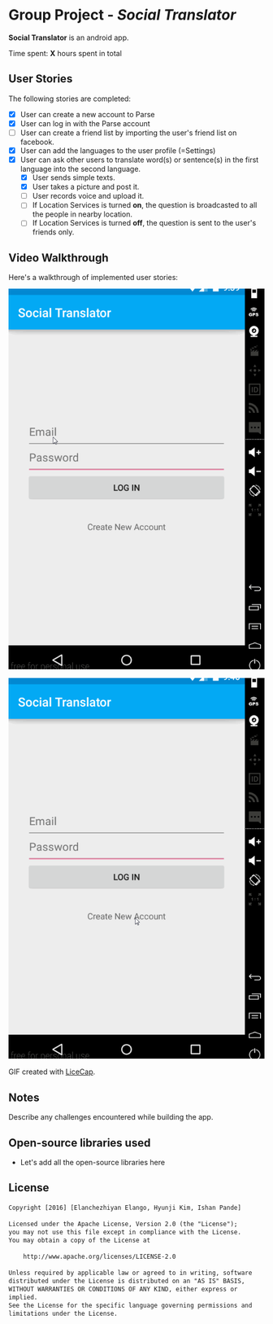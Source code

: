 # Group Project - *Social Translator*

**Social Translator** is an android app.

Time spent: **X** hours spent in total

## User Stories

The following stories are completed:

* [x] User can create a new account to Parse
* [x] User can log in with the Parse account
* [ ] User can create a friend list by importing the user's friend list on facebook.
* [x] User can add the languages to the user profile (=Settings)
* [x] User can ask other users to translate word(s) or sentence(s) in the first language into the second language.
  * [x] User sends simple texts.
  * [x] User takes a picture and post it.
  * [ ] User records voice and upload it.
  * [ ] If Location Services is turned **on**, the question is broadcasted to all the people in nearby location.
  * [ ] If Location Services is turned **off**, the question is sent to the user's friends only.

## Video Walkthrough 

Here's a walkthrough of implemented user stories:

![Video Walkthrough](demo_play_1.gif)

![Video Walkthrough](demo_play_2.gif)

GIF created with [LiceCap](http://www.cockos.com/licecap/).

## Notes

Describe any challenges encountered while building the app.

## Open-source libraries used

- Let's add all the open-source libraries here

## License

    Copyright [2016] [Elanchezhiyan Elango, Hyunji Kim, Ishan Pande]

    Licensed under the Apache License, Version 2.0 (the "License");
    you may not use this file except in compliance with the License.
    You may obtain a copy of the License at

        http://www.apache.org/licenses/LICENSE-2.0

    Unless required by applicable law or agreed to in writing, software
    distributed under the License is distributed on an "AS IS" BASIS,
    WITHOUT WARRANTIES OR CONDITIONS OF ANY KIND, either express or implied.
    See the License for the specific language governing permissions and
    limitations under the License.